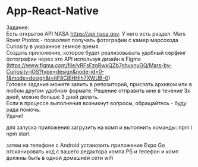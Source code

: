 # App-React-Native

Задание:  
Eсть открытое API NASA https://api.nasa.gov. У него есть раздел: Mars Rover Photos - позволяет получать фотографии с камер марсохода Сuriosity в указанное земное время.  
Создать приложение, которое будет реализовывать удобный серфинг фотографии через это API используя дизайн в Figma (https://www.figma.com/file/yRFsFzgRwkQZb7ghvxnyGQ/Mars-by-Curiosity-iOS?type=design&node-id=0-1&mode=design&t=itF8CjEHHIh7XWUB-0)  
Готовое задание можете залить в репозиторий, прислать архивом или в любом другом удобном формате. Решение отправить мне в течение 3х дней, можно больше 3 дней делать.  
Если в процессе выполнения возникнут вопросы, обращайтесь - буду рада помочь.  
Удачи!

для запуска приложения загрузить на комп и выполнить команды:
npm i
npm start

затем на телефоне с Android установить приложение Expo Go отсканировать код с вашего редактора компа
PS и телефон и комп должны быть в одной домашней сети wifi
